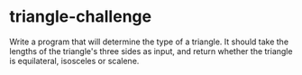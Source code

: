 # triangle-challenge
Write a program that will determine the type of a triangle. It should take the lengths of the triangle's three sides as input, and return whether the triangle is equilateral, isosceles or scalene.
